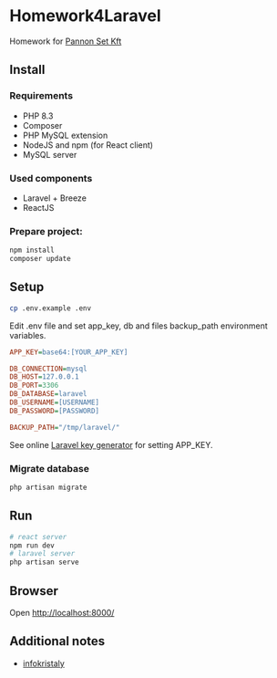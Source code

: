 # Homework4Laravel

Homework for [Pannon Set Kft](https://www.ps.hu/)

## Install
### Requirements
- PHP 8.3
- Composer
- PHP MySQL extension
- NodeJS and npm (for React client)
- MySQL server

### Used components
- Laravel + Breeze
- ReactJS

### Prepare project:
```bash
npm install
composer update
```
## Setup
```bash
cp .env.example .env
```
Edit .env file and set app_key, db and files backup_path environment variables.
```ini
APP_KEY=base64:[YOUR_APP_KEY]

DB_CONNECTION=mysql
DB_HOST=127.0.0.1
DB_PORT=3306
DB_DATABASE=laravel
DB_USERNAME=[USERNAME]
DB_PASSWORD=[PASSWORD]

BACKUP_PATH="/tmp/laravel/"
```
See online [Laravel key generator](https://generate-random.org/laravel-key-generator) for setting APP_KEY.

### Migrate database
```bash
php artisan migrate
```
## Run
```bash
# react server
npm run dev
# laravel server
php artisan serve
```

## Browser
Open [http://localhost:8000/](http://localhost:8000/)

## Additional notes

- [infokristaly](https://www.infokristaly.hu/?q=node/1174)
